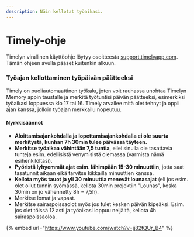 ```yaml
---
description: Näin kellotat työaikasi.
---
```


# Timely-ohje

Timelyn virallinen käyttöohje löytyy osoitteesta [support.timelyapp.com](https://support.timelyapp.com/). Tämän ohjeen avulla pääset kuitenkin alkuun.

### Työajan kellottaminen työpäivän päätteeksi

Timely on puoliautomaattinen työkalu, joten voit rauhassa unohtaa Timelyn Memory appin taustalle ja merkitä työtuntisi päivän päätteeksi, esimerkiksi työaikasi loppuessa klo 17 tai 16. Timely arvailee mitä olet tehnyt ja oppii ajan kanssa, jolloin työajan merkkailu nopeutuu.

#### Nyrkkisäännöt

* **Aloittamisajankohdalla ja lopettamisajankohdalla ei ole suurta merkitystä, kunhan 7h 30min tulee päivässä täyteen.**
* **Merkitse työaikaa vähintään 7,5 tuntia**, ellei sinulla ole tasattavia tunteja esim. edellisistä venymisistä olemassa (varmista nämä esihenkilöltäsi).
* **Pyöristä lyhyemmät ajat esim. lähimpään 15-30 minuuttiin**, jotta saat tasatunnit aikaan eikä tarvitse kikkailla minuuttien kanssa.
* **Kellota myös tauot ja yli 30 minuuttia menevät lounasajat** (eli jos esim. olet ollut tunnin syömässä, kellota 30min projektiin "Lounas", koska 30min on jo vähennetty 8h = 7,5h).
* Merkitse lomat ja vapaat.
* Merkitse sairaspoissaolot myös jos tulet kesken päivän kipeäksi. Esim. jos olet töissä 12 asti ja työaikasi loppuu neljältä, kellota 4h sairaspoissaoloa.

{% embed url="https://www.youtube.com/watch?v=jj82tQUr_B4" %}

